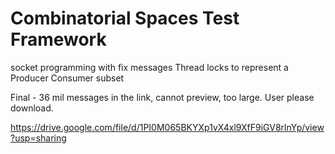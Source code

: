 # Combinatorial Spaces Test Framework
socket programming with fix messages
Thread locks to represent a Producer Consumer subset

Final - 36 mil messages in the link, cannot preview, too large. User please download.

https://drive.google.com/file/d/1PI0M065BKYXp1vX4xl9XfF9iGV8rlnYp/view?usp=sharing
